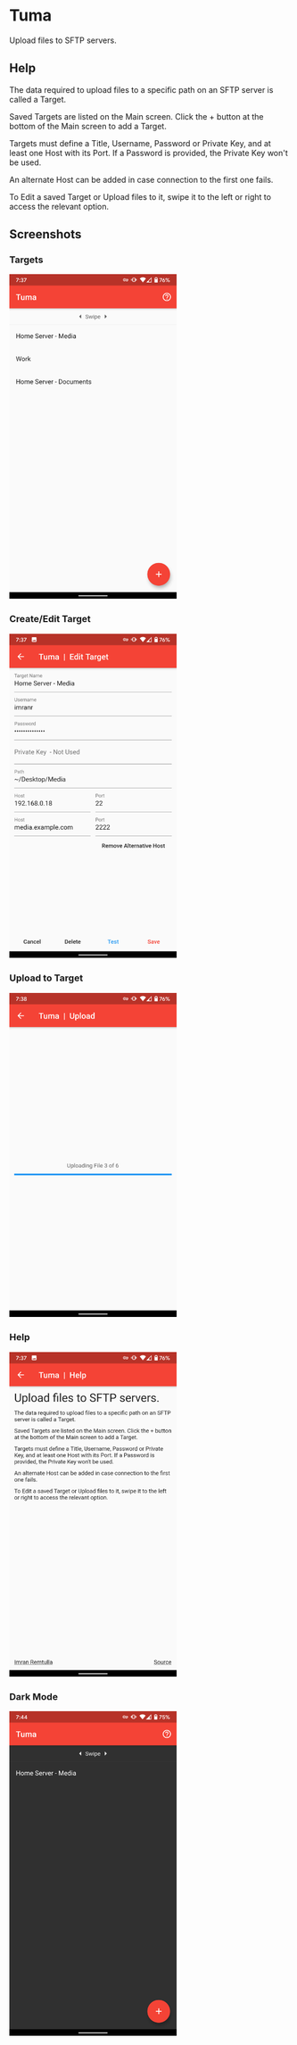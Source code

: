 # Tuma

Upload files to SFTP servers.

## Help

The data required to upload files to a specific path on an SFTP server is called a Target.

Saved Targets are listed on the Main screen. Click the + button at the bottom of the Main screen to add a Target.

Targets must define a Title, Username, Password or Private Key, and at least one Host with its Port. If a Password is provided, the Private Key won\'t be used.

An alternate Host can be added in case connection to the first one fails.

To Edit a saved Target or Upload files to it, swipe it to the left or right to access the relevant option.

## Screenshots
### Targets
<img src="/screenshots/home.png" alt="drawing" width="300" alt="Screenshot of Main Screen"/>

### Create/Edit Target
<img src="/screenshots/target.png" alt="drawing" width="300" alt="Screenshot of Target Screen"/>

### Upload to Target
<img src="/screenshots/upload.png" alt="drawing" width="300" alt="Screenshot of Upload Screen"/>

### Help
<img src="/screenshots/help.png" alt="drawing" width="300" alt="Screenshot of Help Screen"/>

### Dark Mode
<img src="/screenshots/dark.png" alt="drawing" width="300" alt="Screenshot of Dark Mode"/>